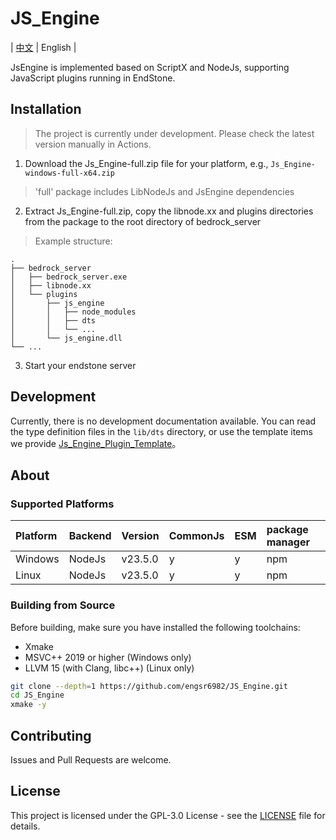 # JS_Engine

| [中文](./README.md) | English |

JsEngine is implemented based on ScriptX and NodeJs, supporting JavaScript plugins running in EndStone.

## Installation

> The project is currently under development. Please check the latest version manually in Actions.

1. Download the Js_Engine-full.zip file for your platform, e.g., `Js_Engine-windows-full-x64.zip`

> 'full' package includes LibNodeJs and JsEngine dependencies

2. Extract Js_Engine-full.zip, copy the libnode.xx and plugins directories from the package to the root directory of bedrock_server

> Example structure:

```tree
.
├── bedrock_server
│   ├── bedrock_server.exe
│   ├── libnode.xx
│   └── plugins
│       ├── js_engine
│       │   ├── node_modules
│       │   ├── dts
│       │   └── ...
│       └── js_engine.dll
└── ...
```

3. Start your endstone server

## Development

Currently, there is no development documentation available. You can read the type definition files in the `lib/dts` directory, or use the template items we provide [Js_Engine_Plugin_Template](https://github.com/IceBlcokMC/js_engine_plugin_template)。

## About

### Supported Platforms

| Platform | Backend | Version | CommonJs | ESM | package manager |
| :------- | :------ | :------ | :------- | :-- | :-------------- |
| Windows  | NodeJs  | v23.5.0 | y        | y   | npm             |
| Linux    | NodeJs  | v23.5.0 | y        | y   | npm             |

### Building from Source

Before building, make sure you have installed the following toolchains:

- Xmake
- MSVC++ 2019 or higher (Windows only)
- LLVM 15 (with Clang, libc++) (Linux only)

```bash
git clone --depth=1 https://github.com/engsr6982/JS_Engine.git
cd JS_Engine
xmake -y
```

## Contributing

Issues and Pull Requests are welcome.

## License

This project is licensed under the GPL-3.0 License - see the [LICENSE](LICENSE) file for details.
